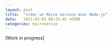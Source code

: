 ```yaml
---
layout: post
title:  "Créer un Micro Service avec Node.js"
date:   2021-03-03 08:26:45 +0300
categories: microserice
---
```


[Work in progress]